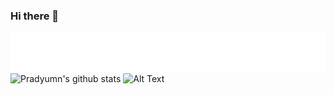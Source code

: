 ### Hi there 👋
![](./intro.gif)
![Pradyumn's github stats](https://github-readme-stats.vercel.app/api?username=pradyumnjain&count_private=true)
![Alt Text](https://media.giphy.com/media/ZVik7pBtu9dNS/giphy.gif)


<!--
**pradyumnjain/pradyumnjain** is a ✨ _special_ ✨ repository because its `README.md` (this file) appears on your GitHub profile.

Here are some ideas to get you started:

- 🔭 I’m currently working on ...
- 🌱 I’m currently learning ...
- 👯 I’m looking to collaborate on ...
- 🤔 I’m looking for help with ...
- 💬 Ask me about ...
- 📫 How to reach me: ...
- 😄 Pronouns: ...
- ⚡ Fun fact: ...
-->
